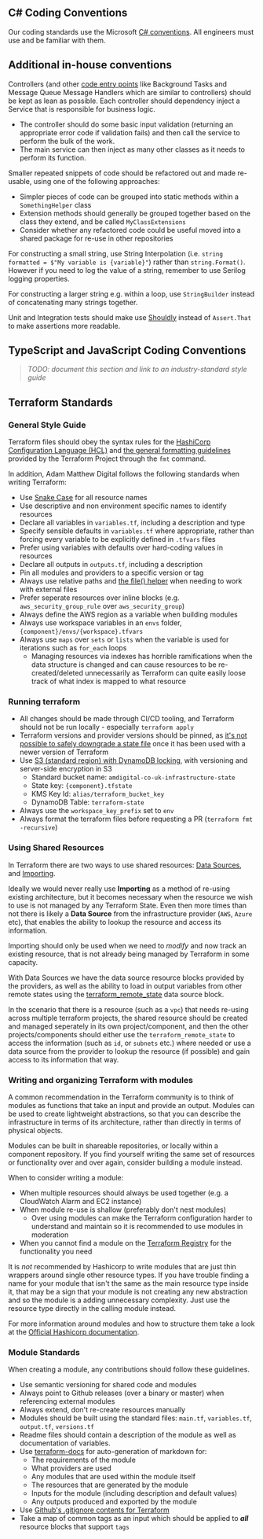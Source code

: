 ## C# Coding Conventions

Our coding standards use the Microsoft [C# conventions](https://docs.microsoft.com/en-us/dotnet/csharp/fundamentals/coding-style/coding-conventions). All engineers must use and be familiar with them.

## Additional in-house conventions

Controllers (and other [code entry points](/Platform-Development-Playbook/Software-Engineering-Practices/Architecture-&-Infrastructure/Structure-and-Patterns/Lean-Entrypoints) like Background Tasks and Message Queue Message Handlers which are similar to controllers) should be kept as lean as possible. Each controller should dependency inject a Service that is responsible for business logic.
- The controller should do some basic input validation (returning an appropriate error code if validation fails) and then call the service to perform the bulk of the work.
- The main service can then inject as many other classes as it needs to perform its function.

Smaller repeated snippets of code should be refactored out and made re-usable, using one of the following approaches:
- Simpler pieces of code can be grouped into static methods within a `SomethingHelper` class
- Extension methods should generally be grouped together based on the class they extend, and be called `MyClassExtensions`
- Consider whether any refactored code could be useful moved into a shared package for re-use in other repositories

For constructing a small string, use String Interpolation (i.e. `string formatted = $"My variable is {variable}"`) rather than `string.Format()`. However if you need to log the value of a string, remember to use Serilog logging properties.

For constructing a larger string e.g. within a loop, use `StringBuilder` instead of concatenating many strings together.

Unit and Integration tests should make use [Shouldly](https://github.com/shouldly/shouldly#readme) instead of `Assert.That` to make assertions more readable.

## TypeScript and JavaScript Coding Conventions

> _TODO: document this section and link to an industry-standard style guide_

## Terraform Standards

### General Style Guide

Terraform files should obey the syntax rules for the [HashiCorp Configuration Language (HCL)](https://www.terraform.io/language/syntax/configuration) and [the general formatting guidelines](https://www.terraform.io/cli/commands/fmt) provided by the Terraform Project through the `fmt` command.

In addition, Adam Matthew Digital follows the following standards when writing Terraform:

- Use [Snake Case](https://en.wikipedia.org/wiki/Snake_case) for all resource names
- Use descriptive and non environment specific names to identify resources
- Declare all variables in `variables.tf`, including a description and type
- Specify sensible defaults in `variables.tf` where appropriate, rather than forcing every variable to be explicitly defined in `.tfvars` files
- Prefer using variables with defaults over hard-coding values in resources
- Declare all outputs in `outputs.tf`, including a description
- Pin all modules and providers to a specific version or tag
- Always use relative paths and [the file() helper](https://www.terraform.io/language/functions/file) when needing to work with external files
- Prefer seperate resources over inline blocks (e.g. `aws_security_group_rule` over `aws_security_group`)
- Always define the AWS region as a variable when building modules
- Always use workspace variables in an `envs` folder, `{component}/envs/{workspace}.tfvars`
- Always use `maps` over `sets` or `lists` when the variable is used for iterations such as `for_each` loops 
    - Managing resources via indexes has horrible ramifications when the data structure is changed and can cause resources to be re-created/deleted unnecessarily as Terraform can quite easily loose track of what index is mapped to what resource

### Running terraform

- All changes should be made through CI/CD tooling, and Terraform should not be run locally - especially `terraform apply`
- Terraform versions and provider versions should be pinned, as [it's not possible to safely downgrade a state file](https://github.com/hashicorp/terraform/issues/16879) once it has been used with a newer version of Terraform
- Use [S3 (standard region) with DynamoDB locking](https://www.terraform.io/language/settings/backends/s3), with versioning and server-side encryption in S3
    - Standard bucket name: `amdigital-co-uk-infrastructure-state`
    - State key: `{component}.tfstate`
    - KMS Key Id: `alias/terraform_bucket_key`
    - DynamoDB Table: `terraform-state`
- Always use the `workspace_key_prefix` set to `env`
- Always format the terraform files before requesting a PR (`terraform fmt -recursive`)

### Using Shared Resources

In Terraform there are two ways to use shared resources: [Data Sources](https://www.terraform.io/language/data-sources), and [Importing](https://www.terraform.io/cli/import).

Ideally we would never really use **Importing** as a method of re-using existing architecture, but it becomes necessary when the resource we wish to use is not managed by any Terraform State. Even then more times than not there is likely a **Data Source** from the infrastructure provider (`AWS`, `Azure` etc), that enables the ability to lookup the resource and access its information.

Importing should only be used when we need to _modify_ and now track an existing resource, that is not already being managed by Terraform in some capacity.

With Data Sources we have the data source resource blocks provided by the providers, as well as the ability to load in output variables from other remote states using the [terraform_remote_state](https://www.terraform.io/language/state/remote-state-data) data source block.

In the scenario that there is a resource (such as a `vpc`) that needs re-using across multiple terraform projects, the shared resource should be created and managed seperately in its own project/component, and then the other projects/components should either use the `terraform_remote_state` to access the information (such as `id`, or `subnets` etc.) where needed or use a data source from the provider to lookup the resource (if possible) and gain access to its information that way.

### Writing and organizing Terraform with modules

A common recommendation in the Terraform community is to think of modules as functions that take an input and provide an output. Modules can be used to create lightweight abstractions, so that you can describe the infrastructure in terms of its architecture, rather than directly in terms of physical objects. 

Modules can be built in shareable repositories, or locally within a component repository. If you find yourself writing the same set of resources or functionality over and over again, consider building a module instead.

When to consider writing a module:

- When multiple resources should always be used together (e.g. a CloudWatch Alarm and EC2 instance)
- When module re-use is shallow (preferably don't nest modules)
   - Over using modules can make the Terraform configuration harder to understand and maintain so it is recommended to use modules in moderation
- When you cannot find a module on the [Terraform Registry](https://registry.terraform.io/) for the functionality you need

It is _not_ recommended by Hashicorp to write modules that are just thin wrappers around single other resource types. If you have trouble finding a name for your module that isn't the same as the main resource type inside it, that may be a sign that your module is not creating any new abstraction and so the module is a adding unnecessary complexity. Just use the resource type directly in the calling module instead.

For more information around modules and how to structure them take a look at the [Official Hashicorp documentation](https://www.terraform.io/language/modules/develop/structure).

### Module Standards

When creating a module, any contributions should follow these guidelines.

- Use semantic versioning for shared code and modules
- Always point to Github releases (over a binary or master) when referencing external modules
- Always extend, don't re-create resources manually
- Modules should be built using the standard files: `main.tf`, `variables.tf`, `output.tf`, `versions.tf`
- Readme files should contain a description of the module as well as documentation of variables. 
- Use [terraform-docs](https://terraform-docs.io/) for auto-generation of markdown for:
    - The requirements of the module
    - What providers are used
    - Any modules that are used within the module itself
    - The resources that are generated by the module
    - Inputs for the module (including description and default values)
    - Any outputs produced and exported by the module
- Use [Github's .gitignore contents for Terraform](https://github.com/github/gitignore/blob/master/Terraform.gitignore)
- Take a map of common tags as an input which should be applied to **_all_** resource blocks that support `tags`